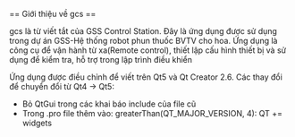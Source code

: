 == Giới thiệu về gcs ==

gcs là từ viết tắt của GSS Control Station.
Đây là ứng dụng được sử dụng trong dự án GSS-Hệ thống robot phun thuốc BVTV cho hoa.
Ứng dụng là công cụ để vận hành từ xa(Remote control), thiết lập cấu hình thiết bị và sử dụng để kiểm tra, hỗ trợ trong lập trình điều khiển

Ứng dụng được điều chỉnh để viết trên Qt5 và Qt Creator 2.6.
Các thay đổi để chuyển đổi từ Qt4 -> Qt5:
 - Bỏ QtGui trong các khai báo include của file cũ
 - Trong .pro file thêm vào: greaterThan(QT_MAJOR_VERSION, 4): QT += widgets

